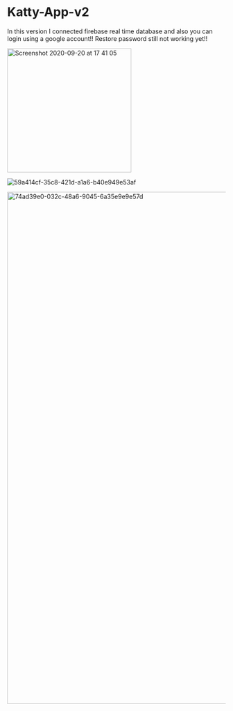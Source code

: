 # Katty-App-v2

In this version I connected firebase real time database and also you can login using a google account!!
Restore password still not working yet!!

<img width="286" alt="Screenshot 2020-09-20 at 17 41 05" src="https://user-images.githubusercontent.com/55005374/93724962-b03a4200-fb68-11ea-890c-f94a6fe26f97.png">

![59a414cf-35c8-421d-a1a6-b40e949e53af](https://user-images.githubusercontent.com/55005374/93724973-c5af6c00-fb68-11ea-9369-9bb5ecc67b81.png)

<img width="1181" alt="74ad39e0-032c-48a6-9045-6a35e9e9e57d" src="https://user-images.githubusercontent.com/55005374/93724978-cc3de380-fb68-11ea-801f-ae1d7f578322.png">
